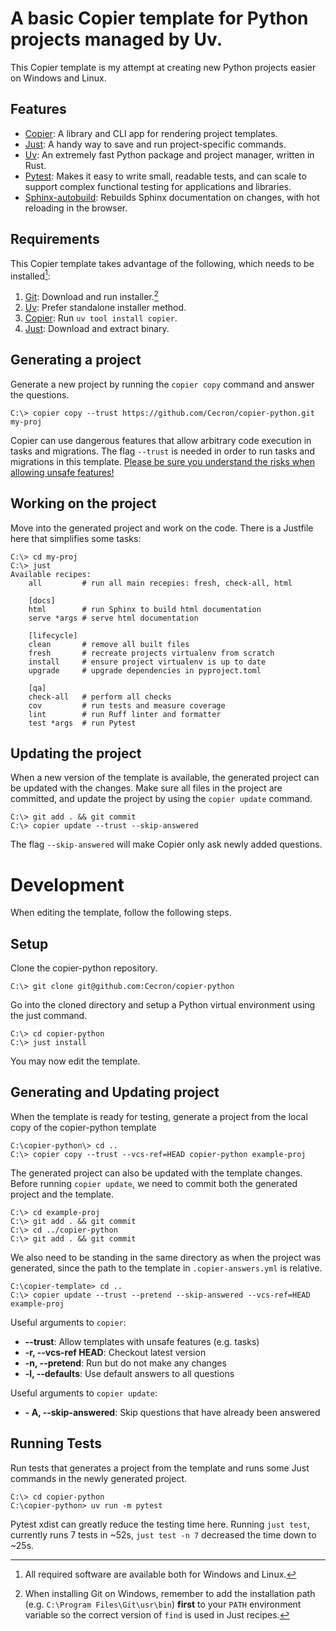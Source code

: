 # A basic Copier template for Python projects managed by Uv.

This Copier template is my attempt at creating new Python projects easier on Windows and Linux.

## Features
  * [Copier](https://copier.readthedocs.io/): A library and CLI app for rendering project templates.
  * [Just](https://github.com/casey/just): A handy way to save and run project-specific commands.
  * [Uv](https://docs.astral.sh/uv/): An extremely fast Python package and project manager, written in Rust.
  * [Pytest](https://docs.pytest.org/en/stable/): Makes it easy to write small, readable tests, and can scale to support complex functional testing for applications and libraries.
  * [Sphinx-autobuild](https://github.com/sphinx-doc/sphinx-autobuild): Rebuilds Sphinx documentation on changes, with hot reloading in the browser.

## Requirements
This Copier template takes advantage of the following, which needs to be installed[^1]:
1. [Git](https://git-scm.com/downloads/): Download and run installer.[^2]
2. [Uv](https://docs.astral.sh/uv/getting-started/installation/): Prefer standalone installer method.
3. [Copier](https://github.com/copier-org/copier/): Run `uv tool install copier`.
4. [Just](https://github.com/casey/just/releases): Download and extract binary.

[^1]: All required software are available both for Windows and Linux.

[^2]: When installing Git on Windows, remember to add the installation path (e.g. `C:\Program Files\Git\usr\bin`) **first** to your `PATH` environment variable so the correct version of `find` is used in Just recipes.

## Generating a project

Generate a new project by running the `copier copy` command and answer the questions.

``` shell
C:\> copier copy --trust https://github.com/Cecron/copier-python.git my-proj
```

Copier can use dangerous features that allow arbitrary code execution in tasks and migrations. The flag `--trust` is needed in order to run tasks and migrations in this template.
[Please be sure you understand the risks when allowing unsafe features!](https://copier.readthedocs.io/en/stable/configuring/#unsafe)

## Working on the project
Move into the generated project and work on the code. There is a Justfile here that simplifies some tasks:

``` shell
C:\> cd my-proj
C:\> just
Available recipes:
    all         # run all main recepies: fresh, check-all, html

    [docs]
    html        # run Sphinx to build html documentation
    serve *args # serve html documentation

    [lifecycle]
    clean       # remove all built files
    fresh       # recreate projects virtualenv from scratch
    install     # ensure project virtualenv is up to date
    upgrade     # upgrade dependencies in pyproject.toml

    [qa]
    check-all   # perform all checks
    cov         # run tests and measure coverage
    lint        # run Ruff linter and formatter
    test *args  # run Pytest
```

## Updating the project
When a new version of the template is available, the generated project can be updated with the changes.
Make sure all files in the project are committed, and update the project by using the `copier update` command.

``` shell
C:\> git add . && git commit
C:\> copier update --trust --skip-answered
```

The flag `--skip-answered` will make Copier only ask newly added questions.

# Development
When editing the template, follow the following steps.

## Setup
Clone the copier-python repository.
``` shell
C:\> git clone git@github.com:Cecron/copier-python
```

Go into the cloned directory and setup a Python virtual environment using the just command.
``` shell
C:\> cd copier-python
C:\> just install
```

You may now edit the template.


## Generating and Updating project
When the template is ready for testing, generate a project from the local copy of the copier-python template
``` shell
C:\copier-python\> cd ..
C:\> copier copy --trust --vcs-ref=HEAD copier-python example-proj
```

The generated project can also be updated with the template changes.
Before running `copier update`, we need to commit both the generated project and the template.
``` shell
C:\> cd example-proj
C:\> git add . && git commit
C:\> cd ../copier-python
C:\> git add . && git commit
```

We also need to be standing in the same directory as when the project was generated, since the path to the template in `.copier-answers.yml` is relative.

``` shell
C:\copier-template> cd ..
C:\> copier update --trust --pretend --skip-answered --vcs-ref=HEAD example-proj
```

Useful arguments to `copier`:
* **--trust**: Allow templates with unsafe features (e.g. tasks)
* **-r, --vcs-ref HEAD**: Checkout latest version
* **-n, --pretend**: Run but do not make any changes
* **-l, --defaults**: Use default answers to all questions

Useful arguments to `copier update`:
* **- A, --skip-answered**: Skip questions that have already been answered

## Running Tests
Run tests that generates a project from the template and runs some Just commands in the newly generated project.

``` shell
C:\> cd copier-python
C:\copier-python> uv run -m pytest
```

Pytest xdist can greatly reduce the testing time here.
Running `just test`, currently runs 7 tests in ~52s, `just test -n 7` decreased the time down to ~25s.
